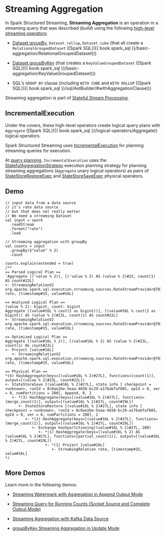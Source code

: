# Streaming Aggregation

In Spark Structured Streaming, **Streaming Aggregation** is an operation in a streaming query that was described (_build_) using the following [high-level streaming operators](../operators/index.md):

* [Dataset.groupBy](../operators/groupBy.md), `Dataset.rollup`, `Dataset.cube` (that all create a `RelationalGroupedDataset` ([Spark SQL]({{ book.spark_sql }}/basic-aggregation/RelationalGroupedDataset)))

* [Dataset.groupByKey](../operators/groupByKey.md) (that creates a `KeyValueGroupedDataset` ([Spark SQL]({{ book.spark_sql }}/basic-aggregation/KeyValueGroupedDataset)))

* SQL's `GROUP BY` clause (including `WITH CUBE` and `WITH ROLLUP` ([Spark SQL]({{ book.spark_sql }}/sql/AstBuilder/#withAggregationClause)))

Streaming aggregation is part of [Stateful Stream Processing](../stateful-stream-processing/index.md).

## <span id="IncrementalExecution"> IncrementalExecution

Under the covers, these high-level operators create logical query plans with `Aggregate` ([Spark SQL]({{ book.spark_sql }}/logical-operators/Aggregate)) logical operators.

Spark Structured Streaming uses [IncrementalExecution](../IncrementalExecution.md) for planning streaming queries for execution.

At [query planning](../IncrementalExecution.md#executedPlan), `IncrementalExecution` uses the [StatefulAggregationStrategy](../execution-planning-strategies/StatefulAggregationStrategy.md) execution planning strategy for planning streaming aggregations (`Aggregate` unary logical operators) as pairs of [StateStoreRestoreExec](../physical-operators/StateStoreRestoreExec.md) and [StateStoreSaveExec](../physical-operators/StateStoreSaveExec.md) physical operators.

## Demo

```text
// input data from a data source
// it's rate data source
// but that does not really matter
// We need a streaming Dataset
val input = spark
  .readStream
  .format("rate")
  .load

// Streaming aggregation with groupBy
val counts = input
  .groupBy($"value" % 2)
  .count

counts.explain(extended = true)
/**
== Parsed Logical Plan ==
'Aggregate [('value % 2)], [('value % 2) AS (value % 2)#23, count(1) AS count#22L]
+- StreamingRelationV2 org.apache.spark.sql.execution.streaming.sources.RateStreamProvider@7879348, rate, [timestamp#15, value#16L]

== Analyzed Logical Plan ==
(value % 2): bigint, count: bigint
Aggregate [(value#16L % cast(2 as bigint))], [(value#16L % cast(2 as bigint)) AS (value % 2)#23L, count(1) AS count#22L]
+- StreamingRelationV2 org.apache.spark.sql.execution.streaming.sources.RateStreamProvider@7879348, rate, [timestamp#15, value#16L]

== Optimized Logical Plan ==
Aggregate [(value#16L % 2)], [(value#16L % 2) AS (value % 2)#23L, count(1) AS count#22L]
+- Project [value#16L]
   +- StreamingRelationV2 org.apache.spark.sql.execution.streaming.sources.RateStreamProvider@7879348, rate, [timestamp#15, value#16L]

== Physical Plan ==
*(4) HashAggregate(keys=[(value#16L % 2)#27L], functions=[count(1)], output=[(value % 2)#23L, count#22L])
+- StateStoreSave [(value#16L % 2)#27L], state info [ checkpoint = <unknown>, runId = 8c0ae2be-5eaa-4038-bc29-a176abfaf885, opId = 0, ver = 0, numPartitions = 200], Append, 0, 2
   +- *(3) HashAggregate(keys=[(value#16L % 2)#27L], functions=[merge_count(1)], output=[(value#16L % 2)#27L, count#29L])
      +- StateStoreRestore [(value#16L % 2)#27L], state info [ checkpoint = <unknown>, runId = 8c0ae2be-5eaa-4038-bc29-a176abfaf885, opId = 0, ver = 0, numPartitions = 200], 2
         +- *(2) HashAggregate(keys=[(value#16L % 2)#27L], functions=[merge_count(1)], output=[(value#16L % 2)#27L, count#29L])
            +- Exchange hashpartitioning((value#16L % 2)#27L, 200)
               +- *(1) HashAggregate(keys=[(value#16L % 2) AS (value#16L % 2)#27L], functions=[partial_count(1)], output=[(value#16L % 2)#27L, count#29L])
                  +- *(1) Project [value#16L]
                     +- StreamingRelation rate, [timestamp#15, value#16L]
*/
```

## More Demos

Learn more in the following demos:

* [Streaming Watermark with Aggregation in Append Output Mode](../demo/watermark-aggregation-append.md)

* [Streaming Query for Running Counts (Socket Source and Complete Output Mode)](../demo/groupBy-running-count-complete.md)

* [Streaming Aggregation with Kafka Data Source](../demo/kafka-data-source.md)

* [groupByKey Streaming Aggregation in Update Mode](../demo/groupByKey-count-Update.md)
